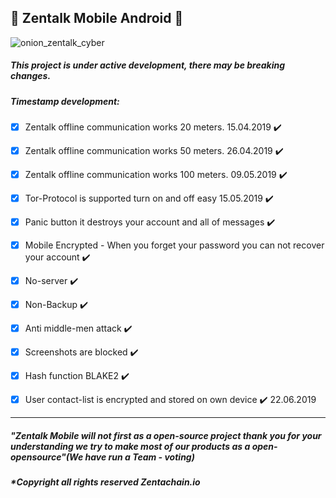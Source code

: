 ## :satellite: Zentalk Mobile Android :satellite:
![onion_zentalk_cyber](https://user-images.githubusercontent.com/40530024/57589057-93c2da00-751e-11e9-8a47-05e8a7c8319e.png)
##### This project is under active development, there may be breaking changes.

##### Timestamp development:

- [x] Zentalk offline communication works 20 meters. 15.04.2019 ✔️

- [x] Zentalk offline communication works 50 meters. 26.04.2019 ✔️

- [x] Zentalk offline communication works 100 meters. 09.05.2019 ✔️

- [x] Tor-Protocol is supported turn on and off easy 15.05.2019 ✔️

- [x] Panic button it destroys your account and all of messages ✔️

- [x] Mobile Encrypted - When you forget your password you can not recover your account ✔️

- [x] No-server ✔️

- [x] Non-Backup ✔️

- [x] Anti middle-men attack ✔️

- [x] Screenshots are blocked ✔️

- [x] Hash function BLAKE2 ✔️

- [x] User contact-list is encrypted and stored on own device ✔️ 22.06.2019

-------------

##### "Zentalk Mobile will not first as a open-source project thank you for your understanding we try to make most of our products as a open-opensource"(We have run a Team - voting)
##### *Copyright all rights reserved Zentachain.io
